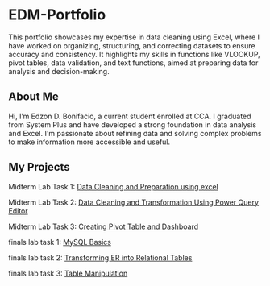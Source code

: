 # EDM-Portfolio
This portfolio showcases my expertise in data cleaning using Excel, where I have worked on organizing, structuring, and correcting datasets to ensure accuracy and consistency. It highlights my skills in functions like VLOOKUP, pivot tables, data validation, and text functions, aimed at preparing data for analysis and decision-making.

## About Me
Hi, I’m Edzon D. Bonifacio, a current student enrolled at CCA. I graduated from System Plus and have developed a strong foundation in data analysis and Excel. I'm passionate about refining data and solving complex problems to make information more accessible and useful.

## My Projects
Midterm Lab Task 1: [Data Cleaning and Preparation using excel](Midterm%20Lab%20Task%201/task1.md)

Midterm Lab Task 2: [Data Cleaning and Transformation Using Power Query Editor ](Midterm%20Lab%20Task%202/task1)

Midterm Lab Task 3: [Creating Pivot Table and Dashboard](Midterm%20Task%203)

finals lab task 1: [MySQL Basics](finals%20lab%task%201/README.md)

finals lab task 2: [Transforming ER into Relational Tables](finals%20lab%task%202)

finals lab task 3: [Table Manipulation](finals%20lab%task%203)

